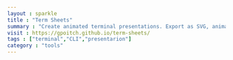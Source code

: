 ```yaml
---
layout : sparkle
title : "Term Sheets"
summary : "Create animated terminal presentations. Export as SVG, animated GIF, or HTML+CSS"
visit : https://gpoitch.github.io/term-sheets/
tags : ["terminal","CLI","presentarion"]
category : "tools"
---
```

